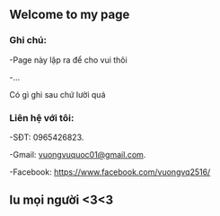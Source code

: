 ## Welcome to my page





### Ghi chú:

-Page này lập ra để cho vui thôi

-...

Có gì ghi sau chứ lười quá

### Liên hệ với tôi:
-SĐT: 0965426823.

-Gmail: vuongvuquoc01@gmail.com.

-Facebook: https://www.facebook.com/vuongvq2516/




## Iu mọi người <3<3

